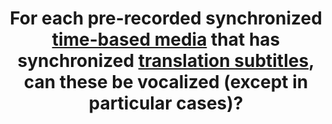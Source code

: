 ---
title: For each pre-recorded synchronized [time-based media](#temporal-media-type-sound-video-and-synchronize) that has synchronized [translation subtitles](#translation-subtitles), can these be vocalized (except in particular cases)?
---